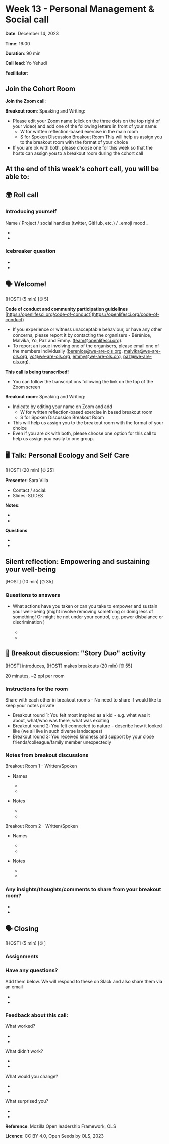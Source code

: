 # Week 13 - Personal Management & Social call

**Date**: December 14, 2023

**Time**: 16:00

**Duration**: 90 min

**Call lead**: Yo Yehudi

**Facilitator**: 


## Join the Cohort Room

**Join the Zoom call**:


**Breakout room**: Speaking and Writing:
* Please edit your Zoom name (click on the three dots on the top right of your video) and add one of the following letters in front of your name:
   * W for written reflection-based exercise in the main room
   * S for Spoken Discussion Breakout Room This will help us assign you to the breakout room with the format of your choice
* If you are ok with both, please choose one for this week so that the hosts can assign you to a breakout room during the cohort call


## At the end of this week's cohort call, you will be able to:




## 🌍 Roll call

### Introducing yourself

Name / Project / social handles (twitter, GitHub, etc.) / \_emoji mood \_

*    
*    


### Icebreaker question



*    
*    


## 🗣️ Welcome!

[HOST] (5 min) [⏰ 5]

**Code of conduct and community participation guidelines** [https://openlifesci.org/code-of-conduct](https://openlifesci.org/code-of-conduct)

* If you experience or witness unacceptable behaviour, or have any other concerns, please report it by contacting the organisers - Bérénice, Malvika, Yo, Paz and Emmy. (team@openlifesci.org).
* To report an issue involving one of the organisers, please email one of the members individually (berenice@we-are-ols.org, malvika@we-are-ols.org, yo@we-are-ols.org, emmy@we-are-ols.org, paz@we-are-ols.org).


**This call is being transcribed!**

* You can follow the transcriptions following the link on the top of the Zoom screen


**Breakout room**: Speaking and Writing:

* Indicate by editing your name on Zoom and add 
    * W for written reflection-based exercise in based breakout room
    * S for Spoken Discussion Breakout Room 
* This will help us assign you to the breakout room with the format of your choice
* Even if you are ok with both, please choose one option for this call to help us assign you easily to one group.


## 🖥 Talk: Personal Ecology and Self Care

[HOST] (20 min) [⏰ 25]

**Presenter**: Sara Villa

* Contact / social: 
* Slides: SLIDES

**Notes**:

*   
*   

**Questions**

*   
*   


## Silent reflection: Empowering and sustaining your well-being

[HOST] (10 min) [⏰ 35]

### Questions to answers

* What actions have you taken or can you take to empower and sustain your well-being (might involve removing something or doing less of something! Or might be not under your control, e.g. power disbalance or discrimination )

   *
   *




## 👥 Breakout discussion: "Story Duo" activity

[HOST] introduces, [HOST] makes breakouts (20 min) [⏰ 55]

20 minutes, ~2 ppl per room

### Instructions for the room

Share with each other in breakout rooms    - No need to share if would like to keep your notes private
   - Breakout round 1: You felt most inspired as a kid    - e.g. what was it about, what/who was there, what was exciting
   - Breakout round 2: You felt connected to nature    - describe how it looked like (we all live in such diverse landscapes)
   - Breakout round 3: You received kindness and support by your close friends/colleague/family member unexpectedly 


### Notes from breakout discussions

Breakout Room 1 - Written/Spoken

* Names

    *  
    *  

* Notes

    *  
    *  

Breakout Room 2 - Written/Spoken

* Names

    *  
    *  

* Notes

    *  
    *  


### **Any insights/thoughts/comments to share from your breakout room?**

*  
*  


## 🗣️ Closing

[HOST] (5 min) [⏰ <timing>]

### Assignments



### Have any questions? 

Add them below. We will respond to these on Slack and also share them via an email

*   
*   

### Feedback about this call:

What worked?

*   
*   


What didn't work?

*   
*   


What would you change?

*   
*   


What surprised you?

*   
*   
 

**Reference**: Mozilla Open leadership Framework, OLS

**Licence**: CC BY 4.0, Open Seeds by OLS, 2023
